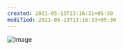 ```yaml
---
created: 2021-05-13T13:16:31+05:30
modified: 2021-05-13T13:16:33+05:30
---
```


![Image](./media/IMG_1620891991034.jpg)
